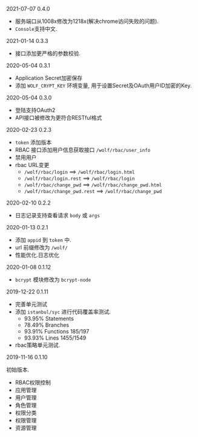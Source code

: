 
2021-07-07 0.4.0

* 服务端口从1008x修改为1218x(解决chrome访问失败的问题).
* `Console`支持中文.

2021-01-14 0.3.3

* 接口添加更严格的参数校验.

2020-05-04 0.3.1

* Application Secret加密保存
* 添加 `WOLF_CRYPT_KEY` 环境变量, 用于设置Secret及OAuth用户ID加密的Key.

2020-05-04 0.3.0

* 登陆支持OAuth2
* API接口被修改为更符合RESTful格式

2020-02-23 0.2.3

* `token` 添加版本
* RBAC 接口添加用户信息获取接口 `/wolf/rbac/user_info`
* 禁用用户
* rbac URL变更
  * `/wolf/rbac/login` ==> `/wolf/rbac/login.html`
  * `/wolf/rbac/login.rest` ==> `/wolf/rbac/login`
  * `/wolf/rbac/change_pwd` ==> `/wolf/rbac/change_pwd.html`
  * `/wolf/rbac/change_pwd.rest` ==> `/wolf/rbac/change_pwd`

2020-02-10 0.2.2

* 日志记录支持查看请求 `body` 或 `args`

2020-01-13 0.2.1

* 添加 `appid` 到 `token` 中.
* url 前缀修改为 `/wolf/`
* 性能优化.日志优化

2020-01-08 0.1.12

* `bcrypt` 模块修改为 `bcrypt-node`

2019-12-22 0.1.11

* 完善单元测试
* 添加 `istanbul/syc` 进行代码覆盖率测试. 
  * 93.95% Statements
  * 78.49% Branches
  * 93.91% Functions 185/197
  * 93.93% Lines 1455/1549
* rbac策略单元测试.

2019-11-16 0.1.10

初始版本.

* RBAC权限控制
* 应用管理
* 用户管理
* 角色管理
* 权限分类
* 权限管理
* 资源管理


